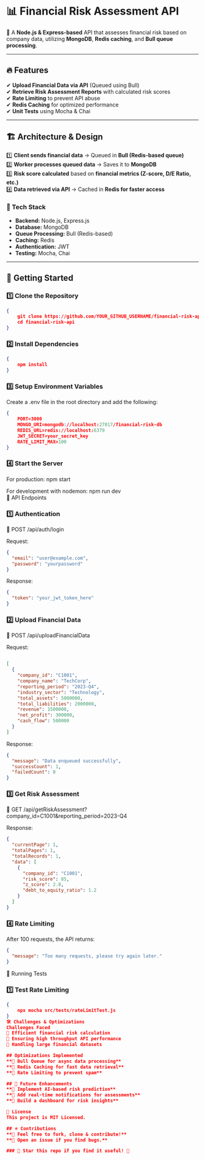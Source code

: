 # 📊 Financial Risk Assessment API  

🚀 A **Node.js & Express-based** API that assesses financial risk based on company data, utilizing **MongoDB**, **Redis caching**, and **Bull queue processing**.  

---

## 🔥 Features  

✔ **Upload Financial Data via API** (Queued using Bull)  
✔ **Retrieve Risk Assessment Reports** with calculated risk scores  
✔ **Rate Limiting** to prevent API abuse  
✔ **Redis Caching** for optimized performance  
✔ **Unit Tests** using Mocha & Chai  

---

## 🏗️ Architecture & Design  

1️⃣ **Client sends financial data** → Queued in **Bull (Redis-based queue)**  
2️⃣ **Worker processes queued data** → Saves it to **MongoDB**  
3️⃣ **Risk score calculated** based on **financial metrics (Z-score, D/E Ratio, etc.)**  
4️⃣ **Data retrieved via API** → Cached in **Redis for faster access**  

### 📌 Tech Stack  
- **Backend:** Node.js, Express.js  
- **Database:** MongoDB  
- **Queue Processing:** Bull (Redis-based)  
- **Caching:** Redis  
- **Authentication:** JWT  
- **Testing:** Mocha, Chai  

---

## 🚀 Getting Started  

### 1️⃣ Clone the Repository  

```json
{
    git clone https://github.com/YOUR_GITHUB_USERNAME/financial-risk-api.git
    cd financial-risk-api
}
```

### 2️⃣ Install Dependencies
```json
{
    npm install
}
```

### 3️⃣ Setup Environment Variables
Create a .env file in the root directory and add the following:

```json
{
    PORT=3000
    MONGO_URI=mongodb://localhost:27017/financial-risk-db
    REDIS_URL=redis://localhost:6379
    JWT_SECRET=your_secret_key
    RATE_LIMIT_MAX=100
}
```
### 4️⃣ Start the Server
For production:
npm start

For development with nodemon:
npm run dev  
📡 API Endpoints  
### 1️⃣ Authentication  
🔹 POST /api/auth/login  

Request:

```json
{ 
  "email": "user@example.com", 
  "password": "yourpassword" 
}
```
Response:

```json
{ 
  "token": "your_jwt_token_here" 
}
```
### 2️⃣ Upload Financial Data
🔹 POST /api/uploadFinancialData

Request:

```json

[
  {
    "company_id": "C1001",
    "company_name": "TechCorp",
    "reporting_period": "2023-Q4",
    "industry_sector": "Technology",
    "total_assets": 5000000,
    "total_liabilities": 2000000,
    "revenue": 1500000,
    "net_profit": 300000,
    "cash_flow": 500000
  }
]
```
Response:

```json
{
  "message": "Data enqueued successfully",
  "successCount": 1,
  "failedCount": 0
}
```
### 3️⃣ Get Risk Assessment
🔹 GET /api/getRiskAssessment?company_id=C1001&reporting_period=2023-Q4  

Response:  

```json
{
  "currentPage": 1,
  "totalPages": 1,
  "totalRecords": 1,
  "data": [
    {
      "company_id": "C1001",
      "risk_score": 85,
      "z_score": 2.8,
      "debt_to_equity_ratio": 1.2
    }
  ]
}
```

### 4️⃣ Rate Limiting
After 100 requests, the API returns:  

```json
{  
  "message": "Too many requests, please try again later."  
} 
``` 
🧪 Running Tests  
### 1️⃣ Test Rate Limiting

```json
{
    npx mocha src/tests/rateLimitTest.js
}  
🛠️ Challenges & Optimizations  
Challenges Faced  
🚧 Efficient financial risk calculation  
🚧 Ensuring high throughput API performance  
🚧 Handling large financial datasets  

## Optimizations Implemented
**🚀 Bull Queue for async data processing**  
**🚀 Redis Caching for fast data retrieval**  
**🚀 Rate Limiting to prevent spam**  

## 🎯 Future Enhancements
**🔹 Implement AI-based risk prediction**  
**🔹 Add real-time notifications for assessments**  
**🔹 Build a dashboard for risk insights**  

📜 License  
This project is MIT Licensed.  

## ⭐ Contributions  
**🔹 Feel free to fork, clone & contribute!**  
**🔹 Open an issue if you find bugs.**  

### 💙 Star this repo if you find it useful! 🚀